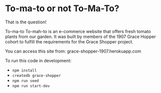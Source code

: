 # To-ma-to or not To-Ma-To? 

That is the question!

To-ma-to To-mah-to is an e-commerce website that offers fresh tomato plants from our garden. It was built by members of the 1907 Grace Hopper cohort to fulfill the requirements for the Grace Shopper project.

You can access this site from: grace-shopper-1907.herokuapp.com

To run this code in development: 

* `npm install`
* `createdb grace-shopper`
* `npm run seed`
* `npm run start-dev`




